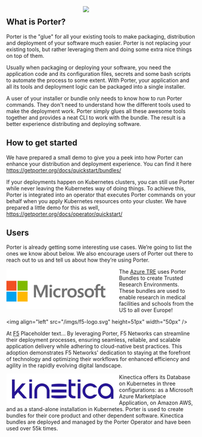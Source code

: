 <img align="right" src="https://github.com/getporter/porter/blob/main/docs/static/images/porter-docs-header.svg" width="300px" />

## What is Porter?

Porter is the "glue" for all your existing tools to make packaging, distribution and deployment of your software much easier. Porter is not replacing your existing tools, but rather leveraging them and doing some extra nice things on top of them.

Usually when packaging or deploying your software, you need the application code and its configuration files, secrets and some bash scripts to automate the process to some extent. With Porter, your application and all its tools and deployment logic can be packaged into a single installer.

A user of your installer or bundle only needs to know how to run Porter commands. They don't need to understand how the different tools used to make the deployment work. Porter simply glues all these awesome tools together and provides a neat CLI to work with the bundle. The result is a better experience distributing and deploying software.

## How to get started
We have prepared a small demo to give you a peek into how Porter can enhance your distribution and deployment experience. You can find it here https://getporter.org/docs/quickstart/bundles/

If your deployments happen on Kubernetes clusters, you can still use Porter while never leaving the Kubernetes way of doing things. To achieve this, Porter is integrated into an operator that executes Porter commands on your behalf when you apply Kubernetes resources onto your cluster. We have prepared a little demo for this as well, https://getporter.org/docs/operator/quickstart/

## Users
Porter is already getting some interesting use cases. We’re going to list the ones we know about below. We also encourage users of Porter out there to reach out to us and tell us about how they’re using Porter.


<img align="left" src="/imgs/microsoft.png" height="108px" width="300px" />

 The [Azure TRE](https://microsoft.github.io/AzureTRE/v0.11.0/azure-tre-overview/architecture/) uses Porter Bundles to create Trusted Research Environments. These bundles are used to enable research in medical facilities and schools from the US to all over Europe!


<img align="left" src="/imgs/f5-logo.svg" height=51px" width="50px" />

At [F5](https://www.f5.com/) Placeholder text... By leveraging Porter, F5 Networks can streamline their deployment processes, ensuring seamless, reliable, and scalable application delivery while adhering to cloud-native best practices. This adoption demonstrates F5 Networks' dedication to staying at the forefront of technology and optimizing their workflows for enhanced efficiency and agility in the rapidly evolving digital landscape.


<img align="left" src="/imgs/kinetica.png" width="300px" />

Kinectica offers its Database on Kubernetes in three configurations: as a Microsoft Azure Marketplace Application, on Amazon AWS, and as a stand-alone installation in Kubernetes. Porter is used to create bundles for their core product and other dependent software. Kinectica bundles are deployed and managed by the Porter Operator and have been used over 55k times.
 
